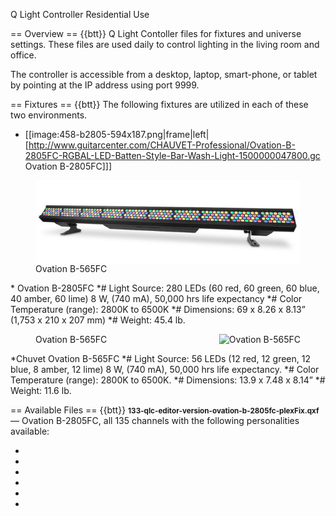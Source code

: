 Q Light Controller
Residential Use 


== Overview ==
{{btt}}
Q Light Contoller files for fixtures and universe settings.  These files are used daily to control lighting in the living room and office.

The controller is accessible from a desktop, laptop, smart-phone, or tablet by pointing at the IP address using port 9999.


== Fixtures ==
{{btt}}
The following fixtures are utilized in each of these two environments.

* [[image:458-b2805-594x187.png|frame|left|[http://www.guitarcenter.com/CHAUVET-Professional/Ovation-B-2805FC-RGBAL-LED-Batten-Style-Bar-Wash-Light-1500000047800.gc Ovation B-2805FC]]]
<figure>
    <img src="./images/458-b2805-594x187.png" alt="Ovation B-2805FC" style="float:right">
    <figcaption>Ovation B-565FC</figcaption>
</figure>
* Ovation B-2805FC
*# Light Source: 280 LEDs (60 red, 60 green, 60 blue, 40 amber, 60 lime) 8 W, (740 mA), 50,000 hrs life expectancy
*# Color Temperature (range): 2800K to 6500K
*# Dimensions: 69 x 8.26 x 8.13” (1,753 x 210 x 207 mm)
*# Weight: 45.4 lb.
<figure>
    <img src="./images/462-b565fc-592x433.png" alt="Ovation B-565FC" style="float:right">
    <figcaption>Ovation B-565FC</figcaption>
</figure>
*Chuvet Ovation B-565FC 
*# Light Source: 56 LEDs (12 red, 12 green, 12 blue, 8 amber, 12 lime) 8 W, (740 mA), 50,000 hrs life expectancy.
*# Color Temperature (range): 2800K to 6500K.
*# Dimensions: 13.9 x 7.48 x 8.14”
*# Weight: 11.6 lb. 

== Available Files ==
{{btt}}
<b><small>133-qlc-editor-version-ovation-b-2805fc-plexFix.qxf</small></b> &mdash; Ovation B-2805FC, all 135 channels with the following personalities available:
* <Mode Name="2-Cell RGBAL EXT 19CH">   
* <Mode Name="2-Cell RGBA EXT 17CH">
* <Mode Name="2-Cell RGB EXT 15CH">
* <Mode Name="2-Cell RGBAL 10CH">
* <Mode Name="2-Cell RGBA 8CH">
* <Mode Name="1-Cell RGBAL 17CH">





